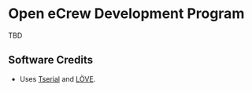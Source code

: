 # Open eCrew Development Program
TBD

## Software Credits
- Uses [Tserial](https://github.com/zhsso/Tserial.lua) and [LÖVE](https://love2d.org/).